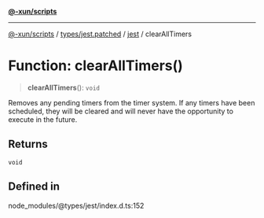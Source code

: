 [**@-xun/scripts**](../../../../../README.md)

***

[@-xun/scripts](../../../../../README.md) / [types/jest.patched](../../../README.md) / [jest](../README.md) / clearAllTimers

# Function: clearAllTimers()

> **clearAllTimers**(): `void`

Removes any pending timers from the timer system. If any timers have
been scheduled, they will be cleared and will never have the opportunity
to execute in the future.

## Returns

`void`

## Defined in

node\_modules/@types/jest/index.d.ts:152
